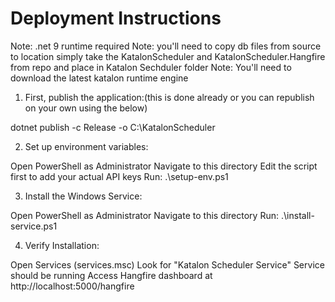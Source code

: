 # Deployment Instructions
Note: .net 9 runtime required
Note: you'll need to copy db files from source to location simply take the KatalonScheduler and KatalonScheduler.Hangfire from repo and place in Katalon Sechduler folder
Note: You'll need to download the latest katalon runtime engine
1. First, publish the application:(this is done already or you can republish on your own using the below)

dotnet publish -c Release -o C:\KatalonScheduler

2. Set up environment variables:


Open PowerShell as Administrator
Navigate to this directory
Edit the script first to add your actual API keys
Run: .\setup-env.ps1



3. Install the Windows Service:


Open PowerShell as Administrator
Navigate to this directory
Run: .\install-service.ps1


4. Verify Installation:


Open Services (services.msc)
Look for "Katalon Scheduler Service"
Service should be running
Access Hangfire dashboard at http://localhost:5000/hangfire